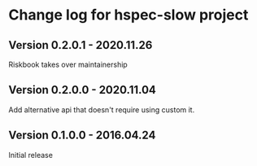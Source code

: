 # Change log for hspec-slow project

## Version 0.2.0.1 - 2020.11.26
Riskbook takes over maintainership



## Version 0.2.0.0 - 2020.11.04

Add alternative api that doesn't require using custom it.

## Version 0.1.0.0 - 2016.04.24

Initial release
